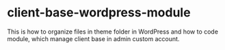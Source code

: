 # client-base-wordpress-module
This is how to organize files in theme folder in WordPress and how to code module, which manage client base in admin custom account.
